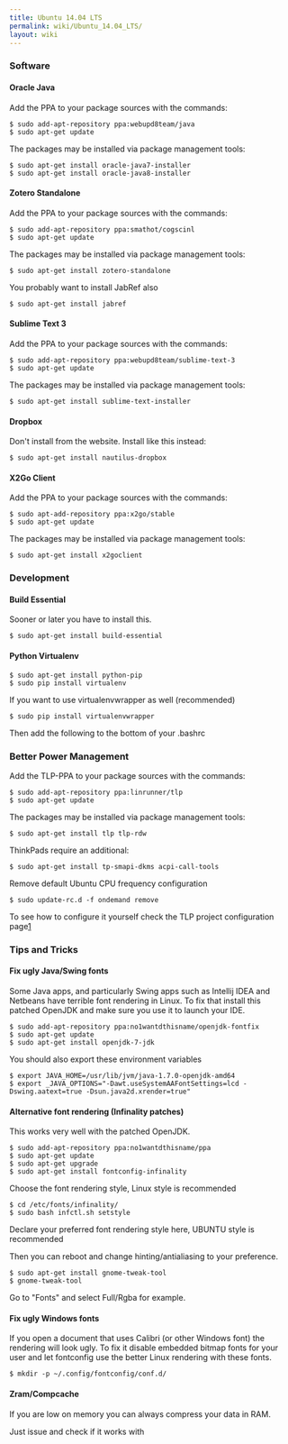 ```yaml
---
title: Ubuntu 14.04 LTS
permalink: wiki/Ubuntu_14.04_LTS/
layout: wiki
---
```


### Software

#### Oracle Java

Add the PPA to your package sources with the commands:

`$ sudo add-apt-repository ppa:webupd8team/java`  
`$ sudo apt-get update`

The packages may be installed via package management tools:

`$ sudo apt-get install oracle-java7-installer`  
`$ sudo apt-get install oracle-java8-installer`

#### Zotero Standalone

Add the PPA to your package sources with the commands:

`$ sudo add-apt-repository ppa:smathot/cogscinl`  
`$ sudo apt-get update`

The packages may be installed via package management tools:

`$ sudo apt-get install zotero-standalone`

You probably want to install JabRef also

`$ sudo apt-get install jabref`

#### Sublime Text 3

Add the PPA to your package sources with the commands:

`$ sudo add-apt-repository ppa:webupd8team/sublime-text-3`  
`$ sudo apt-get update`

The packages may be installed via package management tools:

`$ sudo apt-get install sublime-text-installer`

#### Dropbox

Don't install from the website. Install like this instead:

`$ sudo apt-get install nautilus-dropbox`

#### X2Go Client

Add the PPA to your package sources with the commands:

`$ sudo apt-add-repository ppa:x2go/stable`  
`$ sudo apt-get update`

The packages may be installed via package management tools:

`$ sudo apt-get install x2goclient`

### Development

#### Build Essential

Sooner or later you have to install this.

`$ sudo apt-get install build-essential`

#### Python Virtualenv

`$ sudo apt-get install python-pip`  
`$ sudo pip install virtualenv`

If you want to use virtualenvwrapper as well (recommended)

`$ sudo pip install virtualenvwrapper`

Then add the following to the bottom of your .bashrc

### Better Power Management

Add the TLP-PPA to your package sources with the commands:

`$ sudo add-apt-repository ppa:linrunner/tlp`  
`$ sudo apt-get update`

The packages may be installed via package management tools:

`$ sudo apt-get install tlp tlp-rdw`

ThinkPads require an additional:

`$ sudo apt-get install tp-smapi-dkms acpi-call-tools`

Remove default Ubuntu CPU frequency configuration

`$ sudo update-rc.d -f ondemand remove`

To see how to configure it yourself check the TLP project configuration
page[1](http://linrunner.de/en/tlp/docs/tlp-configuration.html)

### Tips and Tricks

#### Fix ugly Java/Swing fonts

Some Java apps, and particularly Swing apps such as Intellij IDEA and
Netbeans have terrible font rendering in Linux. To fix that install this
patched OpenJDK and make sure you use it to launch your IDE.

`$ sudo add-apt-repository ppa:no1wantdthisname/openjdk-fontfix`  
`$ sudo apt-get update`  
`$ sudo apt-get install openjdk-7-jdk`

You should also export these environment variables

`$ export JAVA_HOME=/usr/lib/jvm/java-1.7.0-openjdk-amd64`  
`$ export _JAVA_OPTIONS="-Dawt.useSystemAAFontSettings=lcd -Dswing.aatext=true -Dsun.java2d.xrender=true"`

#### Alternative font rendering (Infinality patches)

This works very well with the patched OpenJDK.

`$ sudo add-apt-repository ppa:no1wantdthisname/ppa`  
`$ sudo apt-get update`  
`$ sudo apt-get upgrade`  
`$ sudo apt-get install fontconfig-infinality`

Choose the font rendering style, Linux style is recommended

`$ cd /etc/fonts/infinality/`  
`$ sudo bash infctl.sh setstyle`

Declare your preferred font rendering style here, UBUNTU style is
recommended

Then you can reboot and change hinting/antialiasing to your preference.

`$ sudo apt-get install gnome-tweak-tool`  
`$ gnome-tweak-tool`

Go to "Fonts" and select Full/Rgba for example.

#### Fix ugly Windows fonts

If you open a document that uses Calibri (or other Windows font) the
rendering will look ugly. To fix it disable embedded bitmap fonts for
your user and let fontconfig use the better Linux rendering with these
fonts.

`$ mkdir -p ~/.config/fontconfig/conf.d/`

#### Zram/Compcache

If you are low on memory you can always compress your data in RAM.

Just issue and check if it works with
